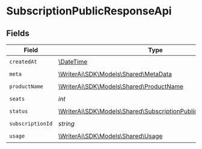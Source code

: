 # SubscriptionPublicResponseApi


## Fields

| Field                                                                                                                         | Type                                                                                                                          | Required                                                                                                                      | Description                                                                                                                   |
| ----------------------------------------------------------------------------------------------------------------------------- | ----------------------------------------------------------------------------------------------------------------------------- | ----------------------------------------------------------------------------------------------------------------------------- | ----------------------------------------------------------------------------------------------------------------------------- |
| `createdAt`                                                                                                                   | [\DateTime](https://www.php.net/manual/en/class.datetime.php)                                                                 | :heavy_check_mark:                                                                                                            | N/A                                                                                                                           |
| `meta`                                                                                                                        | [\WriterAi\SDK\Models\Shared\MetaData](../../Models/Shared/MetaData.md)                                                       | :heavy_check_mark:                                                                                                            | N/A                                                                                                                           |
| `productName`                                                                                                                 | [\WriterAi\SDK\Models\Shared\ProductName](../../Models/Shared/ProductName.md)                                                 | :heavy_check_mark:                                                                                                            | N/A                                                                                                                           |
| `seats`                                                                                                                       | *int*                                                                                                                         | :heavy_check_mark:                                                                                                            | N/A                                                                                                                           |
| `status`                                                                                                                      | [\WriterAi\SDK\Models\Shared\SubscriptionPublicResponseApiStatus](../../Models/Shared/SubscriptionPublicResponseApiStatus.md) | :heavy_check_mark:                                                                                                            | N/A                                                                                                                           |
| `subscriptionId`                                                                                                              | *string*                                                                                                                      | :heavy_check_mark:                                                                                                            | N/A                                                                                                                           |
| `usage`                                                                                                                       | [\WriterAi\SDK\Models\Shared\Usage](../../Models/Shared/Usage.md)                                                             | :heavy_check_mark:                                                                                                            | N/A                                                                                                                           |